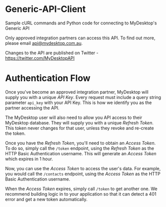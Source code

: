 Generic-API-Client
==================

Sample cURL commands and Python code for connecting to MyDesktop's Generic API

Only approved integration partners can access this API. To find out more, please email api@mydesktop.com.au.

Changes to the API are published on Twitter - https://twitter.com/MyDesktopAPI

Authentication Flow
==================

Once you've become an approved integration partner, MyDesktop will supply you with a unique *API Key*. Every request must include a query string parameter `api_key` with your API Key. This is how we identify you as the partner accessing the API.

The MyDesktop user will also need to allow you API access to their MyDesktop database. They will supply you with a unique *Refresh Token*. This token never changes for that user, unless they revoke and re-create the token.

Once you have the *Refresh Token*, you'll need to obtain an *Access Token*. To do so, simply call the `/token` endpoint, using the *Refresh Token* as the HTTP Basic Authentication username. This will generate an *Access Token* which expires in 1 hour. 

Now, you can use the *Access Token* to access the user's data. For example, you would call the `/contacts` endpoint, using the *Access Token* as the HTTP Basic Authentication username.

When the *Access Token* expires, simply call `/token` to get another one. We recommend building logic in to your application so that it can detect a 401 error and get a new token automatically.
